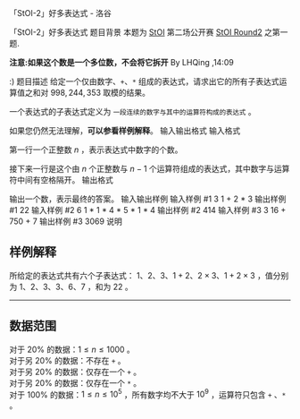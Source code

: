 



「StOI-2」好多表达式 - 洛谷














「StOI-2」好多表达式
题目背景
本题为 [StOI](https://www.luogu.com.cn/team/24701) 第二场公开赛 [StOI Round2](https://www.luogu.com.cn/contest/32483) 之第一题.

__注意:如果这个数是一个多位数，不会将它拆开__ By LHQing ,14:09

:)
题目描述
给定一个仅由数字、`+`、`*` 组成的表达式，请求出它的所有子表达式运算值之和对 $998,244,353$ 取模的结果。

一个表达式的子表达式定义为 `一段连续的数字与其中的运算符构成的表达式` 。

如果您仍然无法理解，**可以参看样例解释**。
输入输出格式
输入格式

第一行一个正整数 $n$ ，表示表达式中数字的个数。

接下来一行是这个由 $n$ 个正整数与 $n-1$ 个运算符组成的表达式，其中数字与运算符中间有空格隔开。
输出格式

输出一个数，表示最终的答案。
输入输出样例
输入样例 #1
3
1 + 2 * 3
输出样例 #1
22
输入样例 #2
6
1 * 1 * 4 * 5 * 1 * 4
输出样例 #2
414
输入样例 #3
3
16 + 750 + 7
输出样例 #3
3069
说明
## 样例解释

所给定的表达式共有六个子表达式：
$1$、$2$、$3$、$1+2$、$2 \times 3$、$1+2 \times 3$ ，值分别为 $1$、$2$、$3$、$3$、$6$、$7$ ，和为 $22$ 。

---

## 数据范围

对于 $20\%$ 的数据：$1 \leq n \leq 1000$ 。   
对于另 $20\%$ 的数据：不存在 `+` 。  
对于另 $20\%$ 的数据：仅存在一个 `+` 。   
对于另 $20\%$ 的数据：仅存在一个 `*` 。   
对于 $100\%$ 的数据：$1 \leq n \leq 10^{5}$ ，所有数字均不大于 $10^{9}$ ，运算符只包含 `+` 、`*` 。






